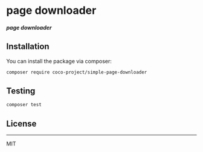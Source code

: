 
# page downloader

##### page downloader

## Installation

You can install the package via composer:

```bash
composer require coco-project/simple-page-downloader
```

## Testing

``` bash
composer test
```

## License

---

MIT
